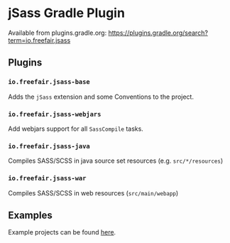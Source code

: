 # jSass Gradle Plugin

Available from plugins.gradle.org: https://plugins.gradle.org/search?term=io.freefair.jsass

## Plugins

### `io.freefair.jsass-base`

Adds the `jSass` extension and some Conventions to the project.

### `io.freefair.jsass-webjars`

Add webjars support for all `SassCompile` tasks.

### `io.freefair.jsass-java`

Compiles SASS/SCSS in java source set resources (e.g. `src/*/resources`)

### `io.freefair.jsass-war`

Compiles SASS/SCSS in web resources (`src/main/webapp`)

## Examples

Example projects can be found [here](../examples/jsass).
